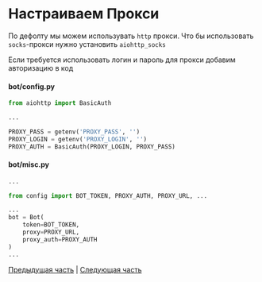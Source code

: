 # Настраиваем Прокси

По дефолту мы можем использувать `http` прокси. Что бы использовать `socks`-прокси нужно установить `aiohttp_socks`

Если требуется использовать логин и пароль для прокси добавим авторизацию в код

#### bot/config.py
```py
from aiohttp import BasicAuth

...

PROXY_PASS = getenv('PROXY_PASS', '')
PROXY_LOGIN = getenv('PROXY_LOGIN', '')
PROXY_AUTH = BasicAuth(PROXY_LOGIN, PROXY_PASS)
```

#### bot/misc.py
```py
...

from config import BOT_TOKEN, PROXY_AUTH, PROXY_URL, ...

...
bot = Bot(
    token=BOT_TOKEN,
    proxy=PROXY_URL,
    proxy_auth=PROXY_AUTH
)
...
```

[Предыдущая часть](02_project.md) | [Следующая часть](04_filters.md)